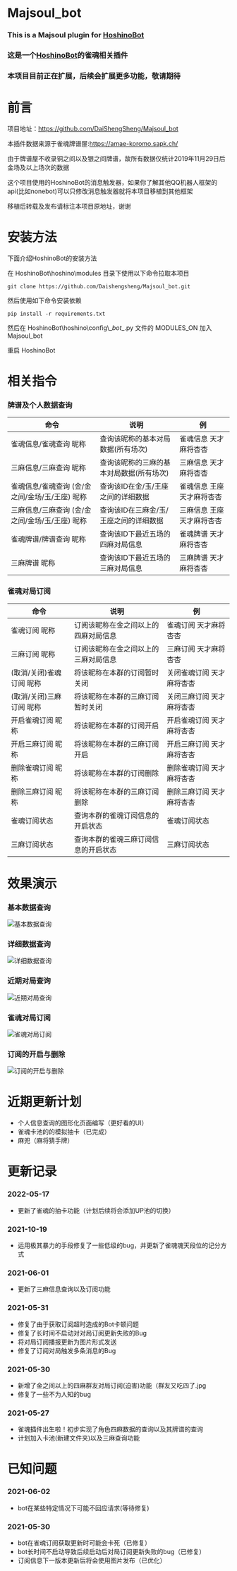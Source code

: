 # Majsoul_bot

### This is a Majsoul plugin for [HoshinoBot](https://github.com/Ice-Cirno/HoshinoBot)
### 这是一个[HoshinoBot](https://github.com/Ice-Cirno/HoshinoBot)的雀魂相关插件
### 本项目目前正在扩展，后续会扩展更多功能，敬请期待


# 前言 
项目地址：https://github.com/DaiShengSheng/Majsoul_bot

本插件数据来源于雀魂牌谱屋:https://amae-koromo.sapk.ch/

由于牌谱屋不收录铜之间以及银之间牌谱，故所有数据仅统计2019年11月29日后金场及以上场次的数据

这个项目使用的HoshinoBot的消息触发器，如果你了解其他QQ机器人框架的api(比如nonebot)可以只修改消息触发器就将本项目移植到其他框架

移植后转载及发布请标注本项目原地址，谢谢

# 安装方法

下面介绍HoshinoBot的安装方法

在 HoshinoBot\hoshino\modules 目录下使用以下命令拉取本项目
```
git clone https://github.com/Daishengsheng/Majsoul_bot.git
```
然后使用如下命令安装依赖
```
pip install -r requirements.txt
```
然后在 HoshinoBot\\hoshino\\config\\\__bot__.py 文件的 MODULES_ON 加入 Majsoul_bot

重启 HoshinoBot


# 相关指令
### 牌谱及个人数据查询
命令  | 说明 | 例
------------- | ------------- | --------------
雀魂信息/雀魂查询 昵称  | 查询该昵称的基本对局数据(所有场次) | 雀魂信息 天才麻将杏杏
三麻信息/三麻查询 昵称 | 查询该昵称的三麻的基本对局数据(所有场次) | 三麻信息 天才麻将杏杏
雀魂信息/雀魂查询 (金/金之间/金场/玉/王座) 昵称 | 查询该ID在金/玉/王座之间的详细数据 | 雀魂信息 王座 天才麻将杏杏
三麻信息/三麻查询 (金/金之间/金场/玉/王座) 昵称 | 查询该ID在三麻金/玉/王座之间的详细数据 | 三麻信息 王座 天才麻将杏杏
雀魂牌谱/牌谱查询 昵称 | 查询该ID下最近五场的四麻对局信息 |  雀魂牌谱 天才麻将杏杏
三麻牌谱 昵称 | 查询该ID下最近五场的三麻对局信息 |  三麻牌谱 天才麻将杏杏

### 雀魂对局订阅
命令 | 说明 | 例
------------- | ------------- | --------------
雀魂订阅 昵称 | 订阅该昵称在金之间以上的四麻对局信息 | 雀魂订阅 天才麻将杏杏
三麻订阅 昵称 | 订阅该昵称在金之间以上的三麻对局信息 | 三麻订阅 天才麻将杏杏
(取消/关闭)雀魂订阅 昵称| 将该昵称在本群的订阅暂时关闭 | 关闭雀魂订阅 天才麻将杏杏
(取消/关闭)三麻订阅 昵称| 将该昵称在本群的三麻订阅暂时关闭 | 关闭三麻订阅 天才麻将杏杏
开启雀魂订阅 昵称 | 将该昵称在本群的订阅开启 | 开启雀魂订阅 天才麻将杏杏
开启三麻订阅 昵称 | 将该昵称在本群的三麻订阅开启 | 开启三麻订阅 天才麻将杏杏
删除雀魂订阅 昵称 | 将该昵称在本群的订阅删除 | 删除雀魂订阅 天才麻将杏杏
删除三麻订阅 昵称 | 将该昵称在本群的三麻订阅删除 | 删除三麻订阅 天才麻将杏杏
雀魂订阅状态 | 查询本群的雀魂订阅信息的开启状态 | 雀魂订阅状态
三麻订阅状态 | 查询本群的雀魂三麻订阅信息的开启状态 | 三麻订阅状态

# 效果演示
### 基本数据查询
![基本数据查询](https://github.com/DaiShengSheng/Majsoul_bot/blob/master/screenshot/selectBasicInfo.png) 
### 详细数据查询
![详细数据查询](https://github.com/DaiShengSheng/Majsoul_bot/blob/master/screenshot/selectExtendInfo.png) 
### 近期对局查询
![近期对局查询](https://github.com/DaiShengSheng/Majsoul_bot/blob/master/screenshot/selectRecord.png) 
### 雀魂对局订阅
![雀魂对局订阅](https://github.com/DaiShengSheng/Majsoul_bot/blob/master/screenshot/OrderRecord.png)
### 订阅的开启与删除
![订阅的开启与删除](https://github.com/DaiShengSheng/Majsoul_bot/blob/master/screenshot/ControlRecord.png)

# 近期更新计划
* 个人信息查询的图形化页面编写（更好看的UI）
* 雀魂卡池的的模拟抽卡（已完成）
* 麻兜（麻将猜手牌）

# 更新记录
### 2022-05-17
* 更新了雀魂的抽卡功能（计划后续将会添加UP池的切换）

### 2021-10-19
* 运用极其暴力的手段修复了一些低级的bug，并更新了雀魂魂天段位的记分方式

### 2021-06-01
* 更新了三麻信息查询以及订阅功能

### 2021-05-31
* 修复了由于获取订阅超时造成的Bot卡顿问题
* 修复了长时间不启动对对局订阅更新失败的Bug
* 将对局订阅播报更新为图片形式发送
* 修复了订阅对局触发多条消息的Bug

### 2021-05-30
* 新增了金之间以上的四麻群友对局订阅(迫害)功能（群友又吃四了.jpg
* 修复了一些不为人知的bug

### 2021-05-27
* 雀魂插件出生啦！初步实现了角色四麻数据的查询以及其牌谱的查询
* 计划加入卡池(新建文件夹)以及三麻查询功能

# 已知问题
### 2021-06-02
* bot在某些特定情况下可能不回应请求(等待修复)

### 2021-05-30
* bot在雀魂订阅获取更新时可能会卡死（已修复）
* bot长时间不启动导致后续启动后对局订阅更新失败的bug（已修复）
* 订阅信息下一版本更新后将会使用图片发布（已优化）

